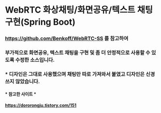 # WebRTC 화상채팅/화면공유/텍스트 채팅 구현(Spring Boot)

### https://github.com/Benkoff/WebRTC-SS 를 참고하여
### 부가적으로 화면공유, 텍스트 채팅을 구현 및 좀 더 안정적으로 사용할 수 있도록 수정한 소스입니다.
###
### * 디자인은 그대로 사용했으며 채팅만 따로 가져와서 붙였고 디자인은 신경쓰지 않았습니다.

#### * 참고한 사이트 *
#### https://dororongju.tistory.com/151